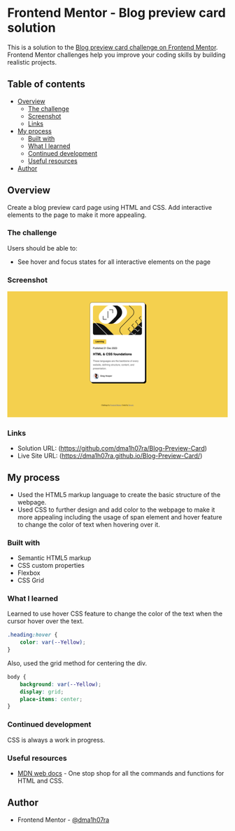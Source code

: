 # Frontend Mentor - Blog preview card solution

This is a solution to the [Blog preview card challenge on Frontend Mentor](https://www.frontendmentor.io/challenges/blog-preview-card-ckPaj01IcS). Frontend Mentor challenges help you improve your coding skills by building realistic projects. 

## Table of contents

- [Overview](#overview)
  - [The challenge](#the-challenge)
  - [Screenshot](#screenshot)
  - [Links](#links)
- [My process](#my-process)
  - [Built with](#built-with)
  - [What I learned](#what-i-learned)
  - [Continued development](#continued-development)
  - [Useful resources](#useful-resources)
- [Author](#author)

## Overview

Create a blog preview card page using HTML and CSS. Add interactive elements to the page to make it more appealing.

### The challenge

Users should be able to:

- See hover and focus states for all interactive elements on the page

### Screenshot

![alt text](image.png)

### Links

- Solution URL: (https://github.com/dma1h07ra/Blog-Preview-Card)
- Live Site URL: (https://dma1h07ra.github.io/Blog-Preview-Card/)

## My process
- Used the HTML5 markup language to create the basic structure of the webpage.
- Used CSS to further design and add color to the webpage to make it more appealing including the usage of span element and hover feature to change the color of text when hovering over it.

### Built with

- Semantic HTML5 markup
- CSS custom properties
- Flexbox
- CSS Grid

### What I learned

Learned to use hover CSS feature to change the color of the text when the cursor hover over the text.

```css
.heading:hover {
    color: var(--Yellow);
}
```

Also, used the grid method for centering the div.

```css
body {
    background: var(--Yellow);
    display: grid;
    place-items: center;
}
```

### Continued development

CSS is always a work in progress.

### Useful resources

- [MDN web docs](https://developer.mozilla.org/en-US/) - One stop shop for all the commands and functions for HTML and CSS.


## Author

- Frontend Mentor - [@dma1h07ra](https://www.frontendmentor.io/profile/dma1h07ra)